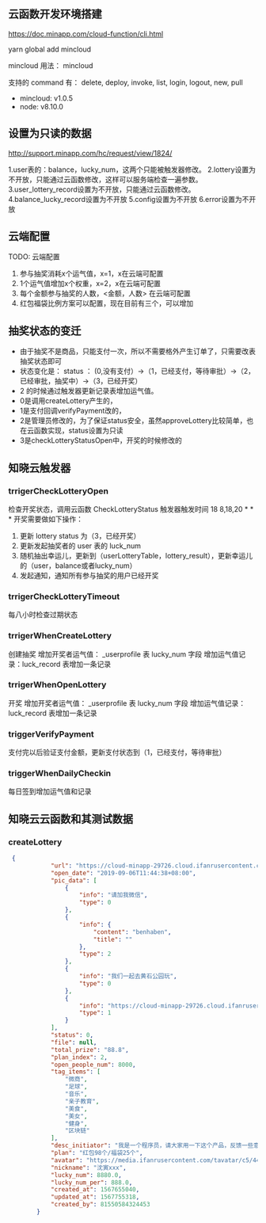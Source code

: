 ## 云函数开发环境搭建

https://doc.minapp.com/cloud-function/cli.html

yarn global add mincloud

mincloud
用法：
 mincloud <command>

支持的 command 有：
   delete, deploy, invoke, list, login, logout, new, pull

- mincloud: v1.0.5
- node: v8.10.0

## 设置为只读的数据

http://support.minapp.com/hc/request/view/1824/

1.user表的：balance，lucky_num，这两个只能被触发器修改。
2.lottery设置为不开放，只能通过云函数修改，这样可以服务端检查一遍参数。
3.user_lottery_record设置为不开放，只能通过云函数修改。
4.balance_lucky_record设置为不开放
5.config设置为不开放
6.error设置为不开放

## 云端配置
TODO: 云端配置
1. 参与抽奖消耗x个运气值，x=1，x在云端可配置
2. 1个运气值增加x个权重，x=2，x在云端可配置
3. 每个金额参与抽奖的人数，<金额，人数> 在云端可配置
4. 红包福袋比例方案可以配置，现在目前有三个，可以增加

## 抽奖状态的变迁

 * 由于抽奖不是商品，只能支付一次，所以不需要格外产生订单了，只需要改表抽奖状态即可
 * 状态变化是： status ： (0,没有支付）->（1，已经支付，等待审批）->（2，已经审批，抽奖中）->（3，已经开奖）
 * 2 的时候通过触发器更新记录表增加运气值。
 * 0是调用createLottery产生的，
 * 1是支付回调verifyPayment改的，
 * 2是管理员修改的，为了保证status安全，虽然approveLottery比较简单，也在云函数实现，status设置为只读
 * 3是checkLotteryStatusOpen中，开奖的时候修改的

## 知晓云触发器

### trrigerCheckLotteryOpen 

检查开奖状态，调用云函数 CheckLotteryStatus 
触发器触发时间 18 8,18,20 * * *
开奖需要做如下操作：

1. 更新 lottery status 为（3，已经开奖）
2. 更新发起抽奖者的 user 表的 luck_num
3. 随机抽出幸运儿，更新到（userLotteryTable，lottery_result），更新幸运儿的（user，balance或者lucky_num）
4. 发起通知，通知所有参与抽奖的用户已经开奖

### trrigerCheckLotteryTimeout

每八小时检查过期状态

### trrigerWhenCreateLottery
创建抽奖
增加开奖者运气值： _userprofile 表 lucky_num 字段
增加运气值记录：luck_record 表增加一条记录

### trrigerWhenOpenLottery
开奖
增加开奖者运气值： _userprofile 表 lucky_num 字段
增加运气值记录：luck_record 表增加一条记录

### triggerVerifyPayment

支付完以后验证支付金额，更新支付状态到（1，已经支付，等待审批）

### triggerWhenDailyCheckin

每日签到增加运气值和记录

## 知晓云云函数和其测试数据

### createLottery

```json
 {
            "url": "https://cloud-minapp-29726.cloud.ifanrusercontent.com/1i5h6hpru0CZ8tVP.png",
            "open_date": "2019-09-06T11:44:38+08:00",
            "pic_data": [
                {
                    "info": "请加我微信",
                    "type": 0
                },
                {
                    "info": {
                        "content": "benhaben",
                        "title": ""
                    },
                    "type": 2
                },
                {
                    "info": "我们一起去黄石公园玩",
                    "type": 0
                },
                {
                    "info": "https://cloud-minapp-29726.cloud.ifanrusercontent.com/1i5igytoLiZzepmD.jpeg",
                    "type": 1
                }
            ],
            "status": 0,
            "file": null,
            "total_prize": "88.8",
            "plan_index": 2,
            "open_people_num": 8000,
            "tag_items": [
                "微商",
                "足球",
                "音乐",
                "亲子教育",
                "美食",
                "美女",
                "健身",
                "区块链"
            ],
            "desc_initiator": "我是一个程序员，请大家用一下这个产品，反馈一些意见",
            "plan": "红包98个/福袋25个",
            "avatar": "https://media.ifanrusercontent.com/tavatar/c5/44/c544557294841c832a8ac3f0d16550e500530773.jpg",
            "nickname": "沈寅xxx",
            "lucky_num": 8880.0,
            "lucky_num_per": 888.0,
            "created_at": 1567655040,
            "updated_at": 1567755318,
            "created_by": 81550584324453
        }
```